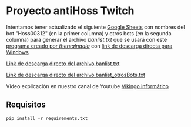 # Proyecto antiHoss Twitch



Intentamos tener actualizado el siguiente 
[Google Sheets](https://docs.google.com/spreadsheets/d/1pr3CjSkHTXVd-i4Xa4jadwnaVCviuox8VYweWmkWOiw/edit?usp=sharing)
con nombres del bot "Hoss00312" (en la primer columna) y otros bots (en la segunda columna) para generar el archivo *banlist.txt* que se usará con este [programa creado por *therealnagia*](https://github.com/therealnagia/twitchbanfromlist/releases) con [link de descarga directa para Windows](https://github.com/therealnagia/twitchbanfromlist/releases/download/v1.210910/twitchbanfromlist_210910_1955.zip)


[Link de descarga directo del archivo banlist.txt](https://downgit.github.io/#/home?url=https://github.com/DanielR59/twitchHossBotsDB/blob/main/banlist.txt)

[Link de descarga directo del archivo banlist_otrosBots.txt](https://downgit.github.io/#/home?url=https://github.com/DanielR59/twitchHossBotsDB/blob/main/banlist_otrosBots.txt)

Video explicación en nuestro canal de Youtube [Vikingo informático](https://www.youtube.com/channel/UCOItBCYDUXxe0uU7HuJaRhQ)

## Requisitos

```console
pip install -r requirements.txt
```


